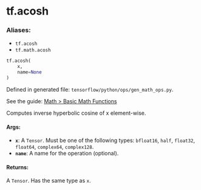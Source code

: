 <div itemscope itemtype="http://developers.google.com/ReferenceObject">
<meta itemprop="name" content="tf.acosh" />
</div>

# tf.acosh

### Aliases:

* `tf.acosh`
* `tf.math.acosh`

``` python
tf.acosh(
    x,
    name=None
)
```



Defined in generated file: `tensorflow/python/ops/gen_math_ops.py`.

See the guide: [Math > Basic Math Functions](../../../api_guides/python/math_ops.md#Basic_Math_Functions)

Computes inverse hyperbolic cosine of x element-wise.

#### Args:

* <b>`x`</b>: A `Tensor`. Must be one of the following types: `bfloat16`, `half`, `float32`, `float64`, `complex64`, `complex128`.
* <b>`name`</b>: A name for the operation (optional).


#### Returns:

A `Tensor`. Has the same type as `x`.